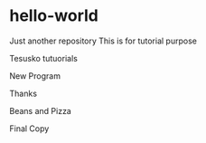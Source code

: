 # hello-world
Just another repository
This is for tutorial purpose


Tesusko tutuorials


New Program 

Thanks





Beans and Pizza


Final Copy

